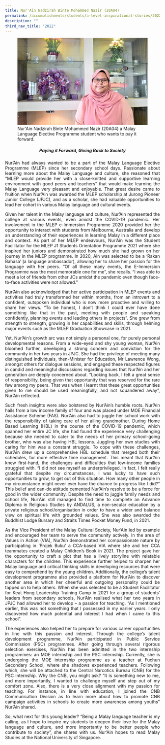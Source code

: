 ```yaml
---
title: Nur'Ain Nadzirah Binte Mohammed Nazir (20A04)
permalink: /accomplishments/students/a-level-inspirational-stories/2022/ain/
description: ""
third_nav_title: "2022"
---
```

<figure>
<img src="/images/Ain.jpg">
<figcaption>Nur'Ain Nadzirah Binte Mohammed Nazir (20A04) a Malay Language Elective Programme student who wants to pay it forward.</figcaption></figure>

<div align=justify>

<center><h5>Paying it Forward, Giving Back to Society</h5></center>
	
<p>
Nur’Ain had always wanted to be a part of the Malay Language Elective Programme (MLEP) since her secondary school days. Passionate about learning more about the Malay Language and culture, she reasoned that “MLEP would provide her with a close-knitted and supportive learning environment with good peers and teachers” that would make learning the Malay Language very pleasant and enjoyable. That great desire came to fruition when Nur’Ain was awarded the MLEP scholarship at Jurong Pioneer Junior College (JPJC), and as a scholar, she had valuable opportunities to lead her cohort in various Malay language and cultural events.</p>

<p>
Given her talent in the Malay language and culture, Nur’Ain represented the college at various events, even amidst the COVID-19 pandemic. Her involvement in the MLEP e-Immersion Programme 2020 provided her the opportunity to interact with students from Melbourne, Australia and develop an understanding of their experiences in learning Malay in a different place and context. As part of her MLEP endeavours, Nur’Ain was the Student Facilitator for the MLEP J1 Students Orientation Programme 2021 where she inspired her juniors and demonstrated how much she had grown on her journey in the MLEP programme. In 2020, Ain was selected to be a ‘Rakan Bahasa’ (a language ambassador), allowing her to share her passion for the language with her peers. “Of all these many events, the E-Immersion Programme was the most memorable one for me”, she recalls. “I was able to meet a lot of friends from other JCs amidst the pandemic even though face-to-face activities were not allowed.”</p>

<p>
Nur’Ain also acknowledged that her active participation in MLEP events and activities had truly transformed her within months, from an introvert to a confident, outspoken individual who is now more proactive and willing to share her views. “To be honest, I don’t think I could ever have done something like that in the past, meeting with people and speaking confidently, planning events and leading others in projects”. She grew from strength to strength, growing in her capabilities and skills, through helming major events such as the MLEP Graduation Showcase in 2021.</p>

<p>
Yet, Nur’Ain’s growth arc was not simply a personal one, for purely personal developmental reasons. From a wide-eyed and shy young woman, Nur’Ain bloomed further, developing a strong concern and conviction for the community in her two years in JPJC. She had the privilege of meeting many distinguished individuals, then-Minister for Education, Mr Lawrence Wong, amongst others for dialogue sessions, and engaged these respected figures in candid and meaningful discussions regarding issues that Nur’Ain and her generation are deeply concerned about. “Looking back, I felt a great sense of responsibility, being given that opportunity that was reserved for the rare few among my peers. That was when I learnt that these great opportunities given to me should be used meaningfully, and not squandered away”, Nur’Ain reflected.</p>

<p>
Such fresh insights were also bolstered by Nur’Ain’s humble roots. Nur’Ain hails from a low income family of four and was placed under MOE Financial Assistance Scheme (FAS). Nur’Ain also had to juggle her school work with the responsibility of taking care of her ailing grandmother. During Home Based Learning (HBL) in the course of the COVID-19 pandemic, which spanned her entire JC life, she had found the experience very challenging because she needed to cater to the needs of her primary school-going brother, who was also having HBL lessons. Juggling her own studies with caring for him was a constant struggle. To cope with these challenges, Nur’Ain drew up a comprehensive HBL schedule that merged both their schedules, for more effective time management. This meant that Nur’Ain knew first-hand, the challenges and difficulties that low-income families struggled with. “I did not see myself as underprivileged. In fact, I felt really grateful that despite my circumstances, I was lucky to have such opportunities to grow, to get out of this situation. How many other people in my circumstance might never ever have the chance to progress like I did?” This belief and can-do attitude cemented Nur’Ain’s resolve to be a force for good in the wider community. Despite the need to juggle family needs and school life, Nur’Ain still managed to find time to complete an Advance Diploma in Religious Studies by ANDALUS, a non-secular education by a private religious school/organisation in order to have a wider and balance view on spiritual life with grounded values. She was also awarded the Buddhist Lodge Bursary and Straits Times Pocket Money Fund, in 2021.</p>

<p>
As the Vice President of the Malay Cultural Society, Nur’Ain led by example and encouraged her team to serve the community actively. In the area of Values in Action (VIA), Nur’Ain demonstrated her compassionate nature by participating in ‘Projek Buku’ a CCA-based VIA where she and her CCA teammates created a Malay Children’s Book in 2021. The project gave her the opportunity to craft a plot that has a lively storyline with relatable characters for the children. This experience further helped to sharpen her Malay language and critical thinking skills in developing resources that were easy to comprehend by the young children. Additionally, the college’s talent development programme also provided a platform for Nur’Ain to discover another area in which her cheerful and outgoing personality could be tapped on to help others. When she was selected to be a Student Facilitator for Keat Hong Leadership Training Camp in 2021 for a group of students’ leaders from secondary schools, Nur’Ain realised what her two years in JPJC had allowed her to develop – a passion for teaching. “As I mentioned earlier, this was not something that I possessed in my earlier years. I only discovered how much potential and interest I had when I came to this school”.</p>

<p>
The experiences also helped her to prepare for various career opportunities in line with this passion and interest. Through the college’s talent development programme, Nur’Ain participated in Public Service Commission (PSC) programmes. After going through several rigorous selection exercises, Nur’Ain has been admitted in the two internship programmes: an MOE internship and the PSC internship. Currently, she is undergoing the MOE internship programme as a teacher at Fuchun Secondary School, where she shadows experienced teachers. Following which, she will be attached to the Central Narcotics Bureau (CNB) for the PSC internship. Why the CNB, you might ask? “It is something new to me, and more importantly, I wanted to challenge myself and step out of my comfort zone. Also, there is a very close alignment with my passion for teaching. For instance, in line with education, I joined the CNB Communication Division as to learn more about how to promote CNB campaign activities in schools to create more awareness among youths” Nur’Ain shared.</p>

<p>
So, what next for this young leader? “Being a Malay language teacher is my calling, as I hope to inspire my students to deepen their love for the Malay language and culture, and more importantly to be better people who contribute to society”, she shares with us. Nur’Ain hopes to read Malay Studies at the National University of Singapore.</p>